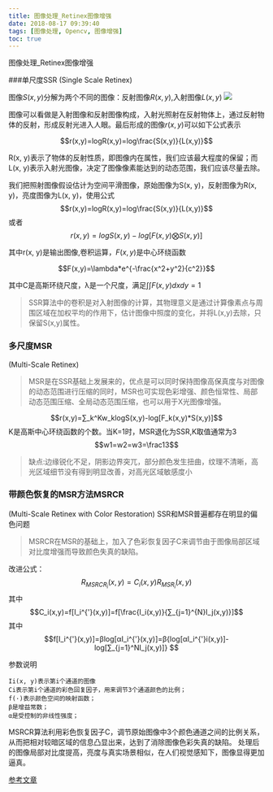 ```yaml
---
title: 图像处理_Retinex图像增强
date: 2018-08-17 09:39:40
tags: [图像处理, Opencv, 图像增强]
toc: true
---
```


图像处理_Retinex图像增强

<!--more-->


###单尺度SSR
(Single Scale Retinex)

图像$S(x,y)$分解为两个不同的图像：反射图像$R(x,y)$,入射图像$L(x,y)$
![](https://img-blog.csdn.net/20170508211020962?watermark/2/text/aHR0cDovL2Jsb2cuY3Nkbi5uZXQvYWppYW55aW5neGlhb3FpbmdoYW4=/font/5a6L5L2T/fontsize/400/fill/I0JBQkFCMA==/dissolve/70/gravity/SouthEast)

图像可以看做是入射图像和反射图像构成，入射光照射在反射物体上，通过反射物体的反射，形成反射光进入人眼。最后形成的图像$r(x,y)$可以如下公式表示

$$r(x,y)=logR(x,y)=log\frac{S(x,y)}{L(x,y)}$$

R(x, y)表示了物体的反射性质，即图像内在属性，我们应该最大程度的保留；而L(x, y)表示入射光图像，决定了图像像素能达到的动态范围，我们应该尽量去除。 

我们把照射图像假设估计为空间平滑图像，原始图像为S(x, y)，反射图像为R(x, y)，亮度图像为L(x, y)，使用公式
$$r(x,y)=logR(x,y)=log\frac{S(x,y)}{L(x,y)}$$
或者
$$r(x,y)=logS(x,y)-log[F(x,y)⨂S(x,y)]$$

其中r(x, y)是输出图像,卷积运算，$F(x, y)$是中心环绕函数

$$F(x,y)=\lambda*e^{-\frac{x^2+y^2}{c^2}}$$

其中C是高斯环绕尺度，λ是一个尺度，满足$∫∫F(x,y)dxdy=1$

>SSR算法中的卷积是对入射图像的计算，其物理意义是通过计算像素点与周围区域在加权平均的作用下，估计图像中照度的变化，并将L(x,y)去除，只保留S(x,y)属性。


### 多尺度MSR
(Multi-Scale Retinex)
>MSR是在SSR基础上发展来的，优点是可以同时保持图像高保真度与对图像的动态范围进行压缩的同时，MSR也可实现色彩增强、颜色恒常性、局部动态范围压缩、全局动态范围压缩，也可以用于X光图像增强。

$$r(x,y)=∑_k^Kw_klogS(x,y)-log[F_k(x,y)*S(x,y)]$$
K是高斯中心环绕函数的个数。当K=1时，MSR退化为SSR,K取值通常为3
$$w1=w2=w3=\frac13$$

>缺点:边缘锐化不足，阴影边界突兀，部分颜色发生扭曲，纹理不清晰，高光区域细节没有得到明显改善，对高光区域敏感度小

### 带颜色恢复的MSR方法MSRCR
(Multi-Scale Retinex with Color Restoration)
SSR和MSR普遍都存在明显的偏色问题
>MSRCR在MSR的基础上，加入了色彩恢复因子C来调节由于图像局部区域对比度增强而导致颜色失真的缺陷。

改进公式：
$$R_{MSRCR_i}(x,y)=C_i(x,y)R_{MSR_i}(x,y)$$
其中
$$C_i(x,y)=f[I_i^{'}(x,y)]=f[\frac{I_i(x,y)}{∑_{j=1}^{N}I_j(x,y)}]$$
其中
$$f[I_i^{'}(x,y)]=βlog[αI_i^{'}(x,y)]=β{log[αI_i^{'}i(x,y)]-log[∑_{j=1}^NI_j(x,y)]} $$

参数说明
```
Ii(x, y)表示第i个通道的图像
Ci表示第i个通道的彩色回复因子，用来调节3个通道颜色的比例；
f(·)表示颜色空间的映射函数；
β是增益常数；
α是受控制的非线性强度；
```
MSRCR算法利用彩色恢复因子C，调节原始图像中3个颜色通道之间的比例关系，从而把相对较暗区域的信息凸显出来，达到了消除图像色彩失真的缺陷。
处理后的图像局部对比度提高，亮度与真实场景相似，在人们视觉感知下，图像显得更加逼真。


[参考文章](https://blog.csdn.net/ajianyingxiaoqinghan/article/details/71435098)
